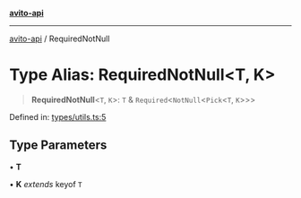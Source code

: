 [**avito-api**](../README.md)

***

[avito-api](../globals.md) / RequiredNotNull

# Type Alias: RequiredNotNull\<T, K\>

> **RequiredNotNull**\<`T`, `K`\>: `T` & `Required`\<`NotNull`\<`Pick`\<`T`, `K`\>\>\>

Defined in: [types/utils.ts:5](https://github.com/demark-pro/avito-api/blob/1d3612bd3d7031e3e6036c5c6752c6189cef9c8c/src/types/utils.ts#L5)

## Type Parameters

• **T**

• **K** *extends* keyof `T`
